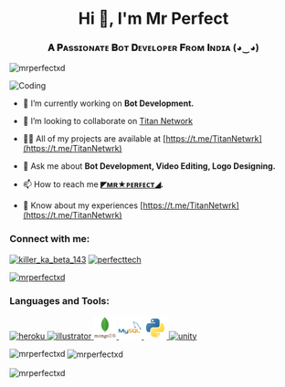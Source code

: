<h1 align="center">Hi 👋, I'm Mr Perfect</h1>
<h3 align="center">𝐀 𝐏ᴀssɪᴏɴᴀᴛᴇ 𝐁ᴏᴛ 𝐃ᴇᴠᴇʟᴏᴘᴇʀ 𝐅ʀᴏᴍ 𝐈ɴᴅɪᴀ (◕‿◕)</h3>
<p align="left"> <img src="https://komarev.com/ghpvc/?username=mrperfectxd&label=Profile%20views&color=0e75b6&style=flat" alt="mrperfectxd" /> </p>
<img align="centre" alt="Coding" height="900" width="900" src="https://telegra.ph/file/a545f12866df08de05564.jpg">

- 🔭 I’m currently working on **Bot Development.**

- 👯 I’m looking to collaborate on [Titan Network](https://t.me/TitanNetwrk)

- 👨‍💻 All of my projects are available at [https://t.me/TitanNetwrk](https://t.me/TitanNetwrk)

- 💬 Ask me about **Bot Development, Video Editing, Logo Designing.**

- 📫 How to reach me **[◤ᴍʀ★ᴘᴇʀꜰᴇᴄᴛ◢](https://t.me/MrPerfectXd).**

- 📄 Know about my experiences [https://t.me/TitanNetwrk](https://t.me/TitanNetwrk)

<h3 align="left">Connect with me:</h3>
<p align="left">
<a href="https://instagram.com/killer_ka_beta_143" target="blank"><img align="center" src="https://raw.githubusercontent.com/rahuldkjain/github-profile-readme-generator/master/src/images/icons/Social/instagram.svg" alt="killer_ka_beta_143" height="30" width="40" /></a>
<a href="https://www.youtube.com/c/perfecttech" target="blank"><img align="center" src="https://raw.githubusercontent.com/rahuldkjain/github-profile-readme-generator/master/src/images/icons/Social/youtube.svg" alt="perfecttech" height="30" width="40" /></a>
</p>
<p align="left"> <a href="https://github.com/ryo-ma/github-profile-trophy"><img src="https://github-profile-trophy.vercel.app/?username=mrperfectxd" alt="mrperfectxd" /></a> </p>

<h3 align="left">Languages and Tools:</h3>
<p align="left"> <a href="https://heroku.com" target="_blank" rel="noreferrer"> <img src="https://www.vectorlogo.zone/logos/heroku/heroku-icon.svg" alt="heroku" width="40" height="40"/> </a> <a href="https://www.adobe.com/in/products/illustrator.html" target="_blank" rel="noreferrer"> <img src="https://www.vectorlogo.zone/logos/adobe_illustrator/adobe_illustrator-icon.svg" alt="illustrator" width="40" height="40"/> </a> <a href="https://www.mongodb.com/" target="_blank" rel="noreferrer"> <img src="https://raw.githubusercontent.com/devicons/devicon/master/icons/mongodb/mongodb-original-wordmark.svg" alt="mongodb" width="40" height="40"/> </a> <a href="https://www.mysql.com/" target="_blank" rel="noreferrer"> <img src="https://raw.githubusercontent.com/devicons/devicon/master/icons/mysql/mysql-original-wordmark.svg" alt="mysql" width="40" height="40"/> </a> <a href="https://www.python.org" target="_blank" rel="noreferrer"> <img src="https://raw.githubusercontent.com/devicons/devicon/master/icons/python/python-original.svg" alt="python" width="40" height="40"/> </a> <a href="https://unity.com/" target="_blank" rel="noreferrer"> <img src="https://www.vectorlogo.zone/logos/unity3d/unity3d-icon.svg" alt="unity" width="40" height="40"/> </a> </p>

<p><img align="left" src="https://github-readme-stats.vercel.app/api/top-langs?username=mrperfectxd&show_icons=true&locale=en&layout=compact" alt="mrperfectxd" /></p>

<p>&nbsp;<img align="center" src="https://github-readme-stats.vercel.app/api?username=mrperfectxd&show_icons=true&locale=en" alt="mrperfectxd" /></p>

<p><img align="center" src="https://github-readme-streak-stats.herokuapp.com/?user=mrperfectxd&" alt="mrperfectxd" /></p>

